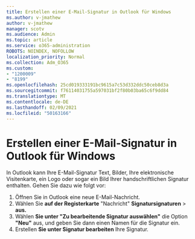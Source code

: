 ```yaml
---
title: Erstellen einer E-Mail-Signatur in Outlook für Windows
ms.author: v-jmathew
author: v-jmathew
manager: scotv
ms.audience: Admin
ms.topic: article
ms.service: o365-administration
ROBOTS: NOINDEX, NOFOLLOW
localization_priority: Normal
ms.collection: Adm_O365
ms.custom:
- "1200009"
- "8199"
ms.openlocfilehash: 25cd019333191bc9615a7c53d332ddc50ceb8d3a
ms.sourcegitcommit: f76114031755a597031bf2f80b03ba65c6f9dd84
ms.translationtype: MT
ms.contentlocale: de-DE
ms.lasthandoff: 02/09/2021
ms.locfileid: "50163166"
---
```

# <a name="create-an-email-signature-in-outlook-for-windows"></a>Erstellen einer E-Mail-Signatur in Outlook für Windows

In Outlook kann Ihre E-Mail-Signatur Text, Bilder, Ihre elektronische Visitenkarte, ein Logo oder sogar ein Bild Ihrer handschriftlichen Signatur enthalten. Gehen Sie dazu wie folgt vor:

1. Öffnen Sie in Outlook eine neue E-Mail-Nachricht.
2. Wählen Sie **auf der Registerkarte** "Nachricht" **Signatursignaturen**  >  **aus.**
3. Wählen **Sie unter "Zu bearbeitende Signatur auswählen"** die Option **"Neu"** aus, und geben Sie dann einen Namen für die Signatur ein.
4. Erstellen **Sie unter Signatur bearbeiten** Ihre Signatur.
